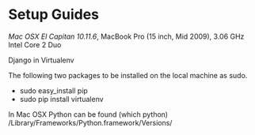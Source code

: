 # Setup Guides
*Mac OSX El Capitan 10.11.6*, MacBook Pro (15 inch, Mid 2009), 3.06 GHz Intel Core 2 Duo

Django in Virtualenv

The following two packages to be installed on the local machine as sudo.
* sudo easy_install pip
* sudo pip install virtualenv

In Mac OSX Python can be found (which python)
/Library/Frameworks/Python.framework/Versions/




